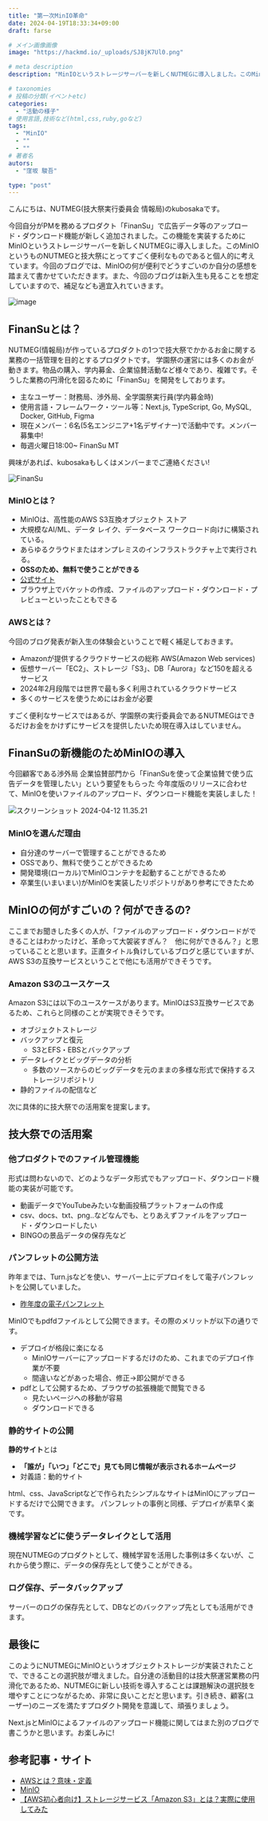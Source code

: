 ```yaml
---
title: "第一次MinIO革命"
date: 2024-04-19T18:33:34+09:00
draft: farse

# メイン画像画像
image: "https://hackmd.io/_uploads/SJ8jK7Ul0.png"

# meta description
description: "MinIOというストレージサーバーを新しくNUTMEGに導入しました。このMinIOがNUTMEGと技大祭においてどのように活用できるかをブログにしました。"

# taxonomies
# 投稿の分類(イベントetc)
categories:
  - "活動の様子"
# 使用言語,技術など(html,css,ruby,goなど)
tags:
  - "MinIO"
  - ""
  - ""
# 著者名
autors:
  - "窪坂 駿吾"

type: "post"
---
```


こんにちは、NUTMEG(技大祭実行委員会 情報局)のkubosakaです。

今回自分がPMを務めるプロダクト「FinanSu」で広告データ等のアップロード・ダウンロード機能が新しく追加されました。この機能を実装するためにMinIOというストレージサーバーを新しくNUTMEGに導入しました。このMinIOというものNUTMEGと技大祭にとってすごく便利なものであると個人的に考えています。今回のブログでは、MinIOの何が便利でどうすごいのか自分の感想を踏まえて書かせていただきます。また、今回のブログは新入生も見ることを想定していますので、補足なども適宜入れていきます。

![image](https://hackmd.io/_uploads/HyuCY7UgC.png)

## FinanSuとは？

NUTMEG(情報局)が作っているプロダクトの1つで技大祭でかかるお金に関する業務の一括管理を目的とするプロダクトです。
学園祭の運営には多くのお金が動きます。物品の購入、学内募金、企業協賛活動など様々であり、複雑です。そうした業務の円滑化を図るために「FinanSu」を開発をしております。

- 主なユーザー：財務局、渉外局、全学園祭実行員(学内募金時)
- 使用言語・フレームワーク・ツール等：Next.js, TypeScript, Go, MySQL, Docker, GitHub, Figma
- 現在メンバー：6名(5名エンジニア+1名デザイナー)で活動中です。メンバー募集中!
- 毎週火曜日18:00~ FinanSu MT

興味があれば、kubosakaもしくはメンバーまでご連絡ください!

![FinanSu](https://hackmd.io/_uploads/S1kC8zUlR.png)

### MinIOとは？

- MinIOは、高性能のAWS S3互換オブジェクト ストア
- 大規模なAI/ML、データ レイク、データベース ワークロード向けに構築されている。
- あらゆるクラウドまたはオンプレミスのインフラストラクチャ上で実行される。
- **OSSのため、無料で使うことができる**
- [公式サイト](https://min.io/)
- ブラウザ上でバケットの作成、ファイルのアップロード・ダウンロード・プレビューといったこともできる

### AWSとは？

今回のブログ発表が新入生の体験会ということで軽く補足しておきます。

- Amazonが提供するクラウドサービスの総称  AWS(Amazon Web services)
- 仮想サーバー「EC2」、ストレージ「S3」、DB「Aurora」など150を超えるサービス
- 2024年2月段階では世界で最も多く利用されているクラウドサービス
- 多くのサービスを使うためにはお金が必要

すごく便利なサービスではあるが、学園祭の実行委員会であるNUTMEGはできるだけお金をかけずにサービスを提供したいため現在導入はしていません。

## FinanSuの新機能のためMinIOの導入

今回顧客である渉外局 企業協賛部門から「FinanSuを使って企業協賛で使う広告データを管理したい」という要望をもらった
今年度版のリリースに合わせて、MinIOを使いファイルのアップロード、ダウンロード機能を実装しました！

![スクリーンショット 2024-04-12 11.35.21](https://hackmd.io/_uploads/BkNMRMIl0.png)

### MinIOを選んだ理由

- 自分達のサーバーで管理することができるため
- OSSであり、無料で使うことができるため
- 開発環境(ローカル)でMinIOコンテナを起動することができるため
- 卒業生(いまいまい)がMinIOを実装したリポジトリがあり参考にできたため

## MinIOの何がすごいの？何ができるの?

ここまでお聞きした多くの人が、「ファイルのアップロード・ダウンロードができることはわかったけど、革命って大袈裟すぎん？　他に何ができるん？」と思っていることと思います。正直タイトル負けしているブログと感じていますが、AWS S3の互換サービスということで他にも活用ができそうです。

### Amazon S3のユースケース

Amazon S3には以下のユースケースがあります。MinIOはS3互換サービスであるため、これらと同様のことが実現できそうです。

- オブジェクトストレージ
- バックアップと復元
  - S3とEFS・EBSとバックアップ
- データレイクとビッグデータの分析
  - 多数のソースからのビッグデータを元のままの多様な形式で保持するストレージリポジトリ
- 静的ファイルの配信など

次に具体的に技大祭での活用案を提案します。

## 技大祭での活用案

### 他プロダクトでのファイル管理機能

形式は問わないので、どのようなデータ形式でもアップロード、ダウンロード機能の実装が可能です。

- 動画データでYouTubeみたいな動画投稿プラットフォームの作成
- csv、docs、txt、png..などなんでも、とりあえずファイルをアップロード・ダウンロードしたい
- BINGOの景品データの保存先など

### パンフレットの公開方法

昨年までは、Turn.jsなどを使い、サーバー上にデプロイをして電子パンフレットを公開していました。

- [昨年度の電子パンフレット](https://pamphlet.nutfes.net/)

MinIOでもpdfdファイルとして公開できます。その際のメリットが以下の通りです。

- デプロイが格段に楽になる
  - MinIOサーバーにアップロードするだけのため、これまでのデプロイ作業が不要
  - 間違いなどがあった場合、修正→即公開ができる
- pdfとして公開するため、ブラウザの拡張機能で閲覧できる
  - 見たいページへの移動が容易
  - ダウンロードできる

### 静的サイトの公開

**静的サイト**とは

- **「誰が」「いつ」「どこで」見ても同じ情報が表示されるホームページ**
- 対義語：動的サイト

html、css、JavaScriptなどで作られたシンプルなサイトはMinIOにアップロードするだけで公開できます。
パンフレットの事例と同様、デプロイが素早く楽です。

### 機械学習などに使うデータレイクとして活用

現在NUTMEGのプロダクトとして、機械学習を活用した事例は多くないが、これから使う際に、データの保存先として使うことができる。

### ログ保存、データバックアップ

サーバーのログの保存先として、DBなどのバックアップ先としても活用ができます。

## 最後に

このようにNUTMEGにMinIOというオブジェクトストレージが実装されたことで、できることの選択肢が増えました。自分達の活動目的は技大祭運営業務の円滑化であるため、NUTMEGに新しい技術を導入することは課題解決の選択肢を増やすことにつながるため、非常に良いことだと思います。引き続き、顧客(ユーザー)のニーズを満たすプロダクト開発を意識して、頑張りましょう。

Next.jsとMinIOによるファイルのアップロード機能に関してはまた別のブログで書こうかと思います。お楽しみに!

## 参考記事・サイト

- [AWSとは？意味・定義](https://www.ntt.com/bizon/glossary/e-a/aws.html)
- [MinIO](https://min.io/)
- [【AWS初心者向け】ストレージサービス「Amazon S3」とは？実際に使用してみた](https://business.ntt-east.co.jp/content/cloudsolution/column-try-43.html)
